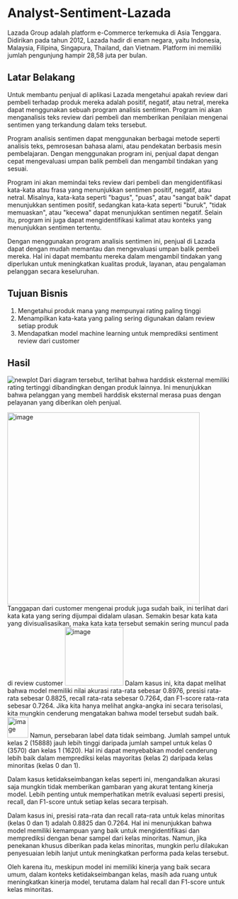 # Analyst-Sentiment-Lazada
Lazada Group adalah platform e-Commerce terkemuka di Asia Tenggara. Didirikan pada tahun 2012, Lazada hadir di enam negara, yaitu Indonesia, Malaysia, Filipina, Singapura, Thailand, dan Vietnam. Platform ini memiliki jumlah pengunjung hampir 28,58 juta per bulan.

## Latar Belakang
Untuk membantu penjual di aplikasi Lazada mengetahui apakah review dari pembeli terhadap produk mereka adalah positif, negatif, atau netral, mereka dapat menggunakan sebuah program analisis sentimen. Program ini akan menganalisis teks review dari pembeli dan memberikan penilaian mengenai sentimen yang terkandung dalam teks tersebut.

Program analisis sentimen dapat menggunakan berbagai metode seperti analisis teks, pemrosesan bahasa alami, atau pendekatan berbasis mesin pembelajaran. Dengan menggunakan program ini, penjual dapat dengan cepat mengevaluasi umpan balik pembeli dan mengambil tindakan yang sesuai.

Program ini akan memindai teks review dari pembeli dan mengidentifikasi kata-kata atau frasa yang menunjukkan sentimen positif, negatif, atau netral. Misalnya, kata-kata seperti "bagus", "puas", atau "sangat baik" dapat menunjukkan sentimen positif, sedangkan kata-kata seperti "buruk", "tidak memuaskan", atau "kecewa" dapat menunjukkan sentimen negatif. Selain itu, program ini juga dapat mengidentifikasi kalimat atau konteks yang menunjukkan sentimen tertentu.

Dengan menggunakan program analisis sentimen ini, penjual di Lazada dapat dengan mudah memantau dan mengevaluasi umpan balik pembeli mereka. Hal ini dapat membantu mereka dalam mengambil tindakan yang diperlukan untuk meningkatkan kualitas produk, layanan, atau pengalaman pelanggan secara keseluruhan.

## Tujuan Bisnis
1. Mengetahui produk mana yang mempunyai rating paling tinggi
2. Menampilkan kata-kata yang paling sering digunakan dalam review setiap produk
3. Mendapatkan model machine learning untuk memprediksi sentiment review dari customer

## Hasil
![newplot](https://github.com/AptaArkana/Analyst-Sentiment-Lazada/assets/79633073/f57d49e4-18fb-4766-b360-8560f4ad1c60)
Dari diagram tersebut, terlihat bahwa harddisk eksternal memiliki rating tertinggi dibandingkan dengan produk lainnya. Ini menunjukkan bahwa pelanggan yang membeli harddisk eksternal merasa puas dengan pelayanan yang diberikan oleh penjual.

<img width="434" alt="image" src="https://github.com/AptaArkana/Analyst-Sentiment-Lazada/assets/79633073/12afdec9-c82c-424e-b956-eb87ff68ffe8">
Tanggapan dari customer mengenai produk juga sudah baik, ini terlihat dari kata kata yang sering dijumpai didalam ulasan. Semakin besar kata kata yang divisualisasikan, maka kata kata tersebut semakin sering muncul pada di review customer

<img width="132" alt="image" src="https://github.com/AptaArkana/Analyst-Sentiment-Lazada/assets/79633073/cc6b658b-a019-4b10-a412-88b12bad72fb">
Dalam kasus ini, kita dapat melihat bahwa model memiliki nilai akurasi rata-rata sebesar 0.8976, presisi rata-rata sebesar 0.8825, recall rata-rata sebesar 0.7264, dan F1-score rata-rata sebesar 0.7264. Jika kita hanya melihat angka-angka ini secara terisolasi, kita mungkin cenderung mengatakan bahwa model tersebut sudah baik.

<img width="47" alt="image" src="https://github.com/AptaArkana/Analyst-Sentiment-Lazada/assets/79633073/f03ae432-9743-4a6b-9e8d-427a0dd557fc">
Namun, persebaran label data tidak seimbang. Jumlah sampel untuk kelas 2 (15888) jauh lebih tinggi daripada jumlah sampel untuk kelas 0 (3570) dan kelas 1 (1620). Hal ini dapat menyebabkan model cenderung lebih baik dalam memprediksi kelas mayoritas (kelas 2) daripada kelas minoritas (kelas 0 dan 1).

Dalam kasus ketidakseimbangan kelas seperti ini, mengandalkan akurasi saja mungkin tidak memberikan gambaran yang akurat tentang kinerja model. Lebih penting untuk memperhatikan metrik evaluasi seperti presisi, recall, dan F1-score untuk setiap kelas secara terpisah.

Dalam kasus ini, presisi rata-rata dan recall rata-rata untuk kelas minoritas (kelas 0 dan 1) adalah 0.8825 dan 0.7264. Hal ini menunjukkan bahwa model memiliki kemampuan yang baik untuk mengidentifikasi dan memprediksi dengan benar sampel dari kelas minoritas. Namun, jika penekanan khusus diberikan pada kelas minoritas, mungkin perlu dilakukan penyesuaian lebih lanjut untuk meningkatkan performa pada kelas tersebut.

Oleh karena itu, meskipun model ini memiliki kinerja yang baik secara umum, dalam konteks ketidakseimbangan kelas, masih ada ruang untuk meningkatkan kinerja model, terutama dalam hal recall dan F1-score untuk kelas minoritas.
